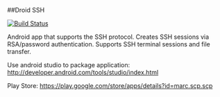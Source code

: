 ##Droid SSH

[![Build Status](https://travis-ci.org/marcb1/droid-ssh.svg)](https://travis-ci.org/marcb1/droid-ssh)

Android app that supports the SSH protocol.
Creates SSH sessions via RSA/password authentication.
Supports SSH terminal sessions and file transfer.

Use android studio to package application: http://developer.android.com/tools/studio/index.html

Play Store: https://play.google.com/store/apps/details?id=marc.scp.scp
